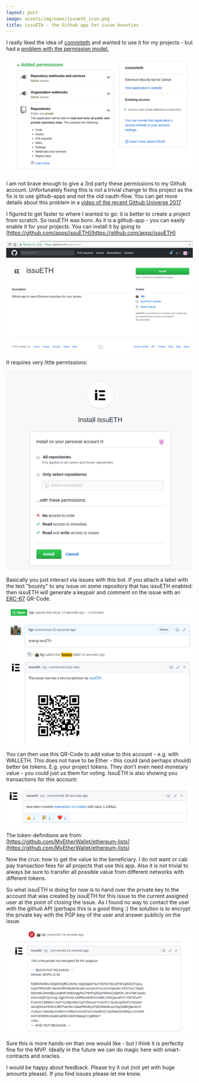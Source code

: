 ```yaml
---
layout: post
image: assets/img/news/issueth_icon.png
title: issuETH - the Github app for issue bounties
---
```


I really liked the idea of [commiteth](https://commiteth.com/) and wanted to use it for my projects - but had a [problem with the permission model.](https://github.com/status-im/commiteth/issues/56)

![](/assets/img/news/commiteth_permissions.png)

I am not brave enough to give a 3rd party these permissions to my Github account. Unfortunately fixing this is not a trivial change to this project as the fix is to use github-apps and not the old oauth-flow. You can get more details about this problem in a [video of the recent Github Universe 2017](https://www.youtube.com/watch?v=PpFaKCzKsYA)

I figured to get faster to where I wanted to go: it is better to create a project from scratch. So issuETH was born. As it is a github-app - you can easily enable it for your projects. You can install it by going to [https://github.com/apps/issuETH](https://github.com/apps/issuETH)


![](/assets/img/news/issueth_install.png)

It requires very little permissions:

![](/assets/img/news/issueth_permissions.png)

Basically you just interact via issues with this bot. If you attach a label with the text "bounty" to any issue on some repository that has issuETH enabled: then issuETH will generate a keypair and comment on the issue with an [ERC-67](https://github.com/ethereum/EIPs/issues/67) QR-Code.

![](/assets/img/news/issueth_erc67.png)

You can then use this QR-Code to add value to this account - e.g. with WALLETH. This does not have to be Ether - this could (and perhaps should) better be tokens. E.g. your project tokens. They don't even need monetary value - you could just us them for voting.
IssuETH is also showing you transactions for this account:

![](/assets/img/news/issueth_tx.png)

The token-definitions are from: [https://github.com/MyEtherWallet/ethereum-lists](https://github.com/MyEtherWallet/ethereum-lists)

Now the crux: how to get the value to the beneficiary. I do not want or cab pay transaction fees for all projects that use this app. Also it is not trivial to always be sure to transfer all possible value from different networks with different tokens.

So what issuETH is doing for now is to hand over the private key to the account that was created by issuETH for this issue to the current assigned user at the point of closing the issue. As I found no way to contact the user with the github API (perhaps this is a good thing :) the solution is to encrypt the private key with the PGP key of the user and answer publicly on the issue.

![](/assets/img/news/issueth_pgp.png)

Sure this is more hands-on than one would like - but I think it is perfectly fine for the MVP. Ideally in the future we can do magic here with smart-contracts and oracles.

I would be happy about feedback. Please try it out (not yet with huge amounts please). If you find issues please let me know.
